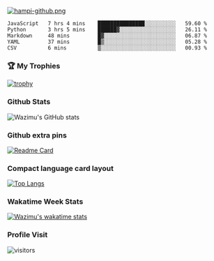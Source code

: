 [![hampi-github.png](https://i.postimg.cc/d04DybCw/hampi-github.png)](https://postimg.cc/bGSzXFLB)
<!--START_SECTION:waka-->
```text
JavaScript   7 hrs 4 mins    ███████████████░░░░░░░░░░   59.60 % 
Python       3 hrs 5 mins    ██████▓░░░░░░░░░░░░░░░░░░   26.11 % 
Markdown     48 mins         █▓░░░░░░░░░░░░░░░░░░░░░░░   06.87 % 
YAML         37 mins         █▒░░░░░░░░░░░░░░░░░░░░░░░   05.28 % 
CSV          6 mins          ▒░░░░░░░░░░░░░░░░░░░░░░░░   00.93 % 
```
<!--END_SECTION:waka-->
### 🏆 My Trophies
  [![trophy](https://github-profile-trophy.vercel.app/?username=wazimuhb&theme=juicyfresh&no-bg=true)](https://github.com/wazimuhb/tourism-hampi)

### Github Stats

![Wazimu's GitHub stats](https://github-readme-stats.vercel.app/api?username=wazimuhb&count_private=true&show_icons=true&theme=dark&title_color=009933&include_all_commits=true)

### Github extra pins

[![Readme Card](https://github-readme-stats.vercel.app/api/pin/?username=wazimuhb&repo=tourism-hampi&theme=dark&title_color=009933)](https://github.com/wazimuhb/tourism-hampi&show_owner=true&count_private=true)

### Compact language card layout

[![Top Langs](https://github-readme-stats.vercel.app/api/top-langs/?username=wazimuhb&layout=compact&theme=dark&title_color=009933)](https://github.com/wazimuhb/tourism-hampi)

### Wakatime Week Stats

[![Wazimu's wakatime stats](https://github-readme-stats.vercel.app/api/wakatime?username=wazimu&theme=dark&title_color=009933)](https://github.com/wazimuhb/tourism-hampi)

### Profile Visit

![visitors](https://visitor-badge.glitch.me/badge?page_id=wazimuhb.tourism-hampi&left_color=green&right_color=red&theme=dark&title_color=009933)

